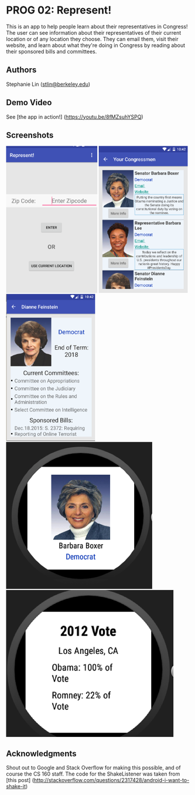 # PROG 02: Represent!

This is an app to help people learn about their representatives in Congress! The user can see information about their representatives of their current location or of any location they choose. They can email them, visit their website, and learn about what they're doing in Congress by reading about their sponsored bills and committees.

## Authors

Stephanie Lin ([stlin@berkeley.edu](mailto:stlin@berkeley.edu))

## Demo Video

See [the app in action!] (https://youtu.be/8fMZsuhYSPQ)

## Screenshots

<img src="screenshots/Home.png" height="400" alt="Screenshot"/>
<img src="screenshots/CongressionalView.png" height="400" alt="Screenshot"/>
<img src="screenshots/DetailedView.png" height="400" alt="Screenshot"/>
<img src="screenshots/WatchPerson.png" height="400" alt="Screenshot"/>
<img src="screenshots/2012vote.png" height="400" alt="Screenshot"/>

## Acknowledgments

Shout out to Google and Stack Overflow for making this possible, and of course the CS 160 staff. 
The code for the ShakeListener was taken from [this post] (http://stackoverflow.com/questions/2317428/android-i-want-to-shake-it)
